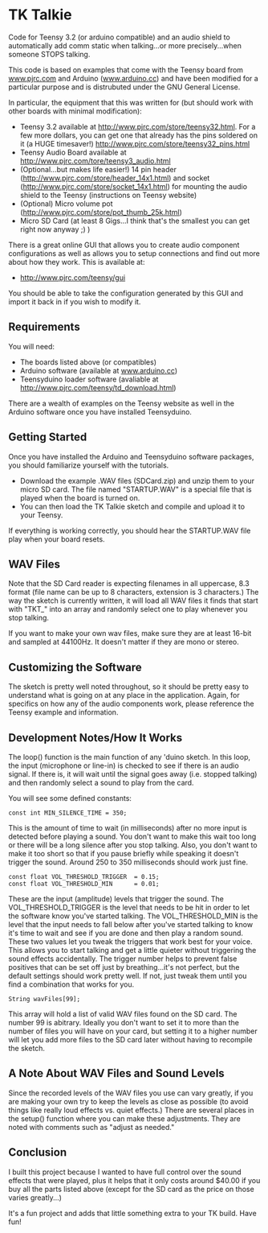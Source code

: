 # TK Talkie
Code for Teensy 3.2 (or arduino compatible) and an audio shield to automatically add comm static when talking...or more precisely...when someone STOPS talking.

This code is based on examples that come with the Teensy board from www.pjrc.com and Arduino (www.arduino.cc) and have been modified for a particular purpose and is distrubuted under the GNU General License.

In particular, the equipment that this was written for (but should work with other boards with minimal modification):

-  Teensy 3.2 available at http://www.pjrc.com/store/teensy32.html.  For a few more dollars, you can get one that already has the pins soldered on it (a HUGE timesaver!) http://www.pjrc.com/store/teensy32_pins.html
-  Teensy Audio Board available at http://www.pjrc.com/tore/teensy3_audio.html
-  (Optional...but makes life easier!) 14 pin header (http://www.pjrc.com/store/header_14x1.html) and socket (http://www.pjrc.com/store/socket_14x1.html) for mounting the audio shield to the Teensy (instructions on Teensy website)
-  (Optional) Micro volume pot (http://www.pjrc.com/store/pot_thumb_25k.html)
-  Micro SD Card (at least 8 Gigs...I think that's the smallest you can get right now anyway ;)  )

There is a great online GUI that allows you to create audio component configurations as well as allows you to setup connections and find out more about how they work.  This is available at:

-  http://www.pjrc.com/teensy/gui

You should be able to take the configuration generated by this GUI and import it back in if you wish to modify it.

## Requirements

You will need:

-  The boards listed above (or compatibles)
-  Arduino software (available at www.arduino.cc)
-  Teensyduino loader software (avaliable at http://www.pjrc.com/teensy/td_download.html)

There are a wealth of examples on the Teensy website as well in the Arduino software once you have installed Teensyduino.

## Getting Started

Once you have installed the Arduino and Teensyduino software packages, you should familiarize yourself with the tutorials. 

- Download the example .WAV files (SDCard.zip) and unzip them to your micro SD card.  The file named "STARTUP.WAV" is a special file that is played when the board is turned on.
- You can then load the TK Talkie sketch and compile and upload it to your Teensy.

If everything is working correctly, you should hear the STARTUP.WAV file play when your board resets.

## WAV Files

Note that the SD Card reader is expecting filenames in all uppercase, 8.3 format (file name can be up to 8 characters, extension is 3 characters.)  The way the sketch is currently written, it will load all WAV files it finds that start with "TKT_" into an array and randomly select one to play whenever you stop talking.

If you want to make your own wav files, make sure they are at least 16-bit and sampled at 44100Hz.  It doesn't matter if they are mono or stereo.

## Customizing the Software

The sketch is pretty well noted throughout, so it should be pretty easy to understand what is going on at any place in the application.  Again, for specifics on how any of the audio components work, please reference the Teensy example and information.

## Development Notes/How It Works

The loop() function is the main function of any 'duino sketch.  In this loop, the input (microphone or line-in) is checked to see if there is an audio signal.  If there is, it will wait until the signal goes away (i.e. stopped talking) and then randomly select a sound to play from the card.

You will see some defined constants:

    const int MIN_SILENCE_TIME = 350;

This is the amount of time to wait (in milliseconds) after no more input is detected before playing a sound.  You don't want to make this wait too long or there will be a long silence after you stop talking.  Also, you don't want to make it too short so that if you pause briefly while speaking it doesn't trigger the sound.  Around 250 to 350 milliseconds should work just fine.

    const float VOL_THRESHOLD_TRIGGER  = 0.15;
    const float VOL_THRESHOLD_MIN      = 0.01;

These are the input (amplitude) levels that trigger the sound.  The VOL_THRESHOLD_TRIGGER is the level that needs to be hit in order to let the software know you've started talking.  The VOL_THRESHOLD_MIN is the level that the input needs to fall below after you've started talking to know it's time to wait and see if you are done and then play a random sound.  These two values let you tweak the triggers that work best for your voice.  This allows you to start talking and get a little quieter without triggering the sound effects accidentally.  The trigger number helps to prevent false positives that can be set off just by breathing...it's not perfect, but the default settings should work pretty well.  If not, just tweak them until you find a combination that works for you.

    String wavFiles[99];

This array will hold a list of valid WAV files found on the SD card.  The number 99 is abitrary.  Ideally you don't want to set it to more than the number of files you will have on your card, but setting it to a higher number will let you add more files to the SD card later without having to recompile the sketch.

## A Note About WAV Files and Sound Levels

Since the recorded levels of the WAV files you use can vary greatly, if you are making your own try to keep the levels as close as possible (to avoid things like really loud effects vs. quiet effects.)  There are several places in the setup() function where you can make these adjustments.  They are noted with comments such as "adjust as needed."

## Conclusion

I built this project because I wanted to have full control over the sound effects that were played, plus it helps that it only costs around $40.00 if you buy all the parts listed above (except for the SD card as the price on those varies greatly...)  

It's a fun project and adds that little something extra to your TK build.  Have fun!

